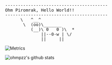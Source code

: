 <pre>
----------------------------------------
<span>Ohm Piromrak, Hello World!!</span>
----------------------------------------
      \   ^__^
       \  (oo)\_______
          (__)\ 0   0 )\  *
              ||--0-w | \/
              ||     ||
</pre>

![Metrics](https://metrics.lecoq.io/ohmpzz)

![ohmpzz's github stats](https://github-readme-stats.vercel.app/api?username=ohmpzz&show_icons=true)
